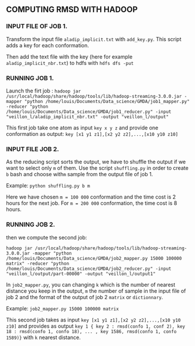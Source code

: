 ## COMPUTING RMSD WITH HADOOP

### INPUT FILE OF JOB 1.

Transform the input file `aladip_implicit.txt` with `add_key.py`. This script adds a key for each conformation.

Then add the text file with the key (here for example `aladip_implicit_nbr.txt`) to hdfs with `hdfs dfs -put`

### RUNNING JOB 1.

Launch the firt job : 
`hadoop jar /usr/local/hadoop/share/hadoop/tools/lib/hadoop-streaming-3.0.0.jar -mapper "python /home/louis/Documents/Data_science/GMDA/job1_mapper.py" -reducer "python /home/louis/Documents/Data_science/GMDA/job1_reducer.py" -input "veillon_l/aladip_implicit_nbr.txt" -output "veillon_l/output"`

This first job take one atom as input `key x y z` and provide one conformation as output: `key [x1 y1 z1],[x2 y2 z2],...,[x10 y10 z10]`

### INPUT FILE JOB 2.

As the reducing script sorts the output, we have to shuffle the output if we want to select only `m` of them.
Use the script `shuffling.py` in order to create `b` bash and choose with`m` sample from the output file of job 1. 

Example:
```python shuffling.py b m```

Here we have chosen `m = 100 000` conformation and the time cost is 2 hours for the next job. For `m = 200 000` conformation, the time cost is 8 hours.

### RUNNING JOB 2.

then we compute the second job:

`hadoop jar /usr/local/hadoop/share/hadoop/tools/lib/hadoop-streaming-3.0.0.jar -mapper "python /home/louis/Documents/Data_science/GMDA/job2_mapper.py 15000 100000 matrix" -reducer "python /home/louis/Documents/Data_science/GMDA/job2_reducer.py" -input "veillon_l/output/part-00000" -output "veillon_l/output1"`

In `job2_mapper.py`, you can changing `k` which is the number of nearest distance you keep in the output, `m` the number of sample in the input file of job 2 and the format of the output of job 2 `matrix` or `dictionnary`.

Example:
```job2_mapper.py 15000 100000 matrix```

This second job takes as input `key [x1 y1 z1],[x2 y2 z2],...,[x10 y10 z10]` and provides as output `key 1 { key 2 : rmsd(confo 1, conf 2), key 18 : rmsd(confo 1, confo 18), ... , key 1586, rmsd(confo 1, confo 1589)}` with `k` nearest distance.
